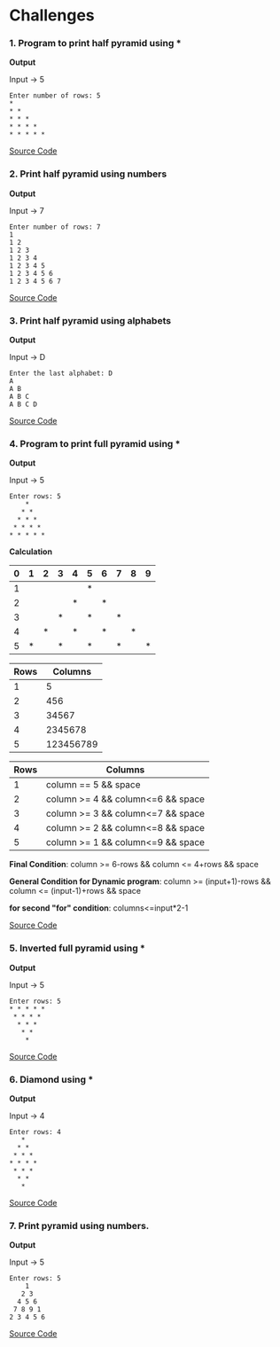 # Challenges

### 1. Program to print half pyramid using *

**Output**

Input -> 5
```
Enter number of rows: 5
*
* *
* * *
* * * *
* * * * *
```

[Source Code](https://github.com/IIvexII/CS/blob/main/PF-CSC313/Loops/c1.cpp)

### 2. Print half pyramid using numbers

**Output**

Input -> 7
```
Enter number of rows: 7
1 
1 2 
1 2 3 
1 2 3 4 
1 2 3 4 5 
1 2 3 4 5 6 
1 2 3 4 5 6 7 
```

[Source Code](https://github.com/IIvexII/CS/blob/main/PF-CSC313/Loops/c2.cpp)

### 3. Print half pyramid using alphabets

**Output**

Input -> D
```
Enter the last alphabet: D
A 
A B 
A B C 
A B C D 
```

[Source Code](https://github.com/IIvexII/CS/blob/main/PF-CSC313/Loops/c3.cpp)

### 4. Program to print full pyramid using *

**Output**

Input -> 5
```
Enter rows: 5
    *    
   * *   
  * * *  
 * * * * 
* * * * *
```

**Calculation**

|0   |1  |2  |3  |4  |5  |6  |7  |8  |9  
|----|---|---|---|---|---|---|---|---|---|
|1   |   |   |   |   |*  |   |   |   |   |
|2   |   |   |   |*  |   |*  |   |   |   |
|3   |   |   |*  |   |*  |   |*  |   |   |
|4   |   |*  |   |*  |   |*  |   |*  |   |
|5   |*  |   |*  |   |*  |   |*  |   |*  |

|Rows   |Columns    |
|-------|-----------|
| 1     |     5     |
| 2     |    456    |
| 3     |   34567   |
| 4     |  2345678  |
| 5     | 123456789 |

|Rows   |Columns                                |
|-------|---------------------------------------|
| 1     |   column == 5 && space                |
| 2     |   column >= 4 && column<=6 && space   |
| 3     |   column >= 3 && column<=7 && space   |
| 4     |   column >= 2 && column<=8 && space   |
| 5     |   column >= 1 && column<=9 && space   |

**Final Condition**: column >= 6-rows && column <= 4+rows && space

**General Condition for Dynamic program**: column >= (input+1)-rows && column <= (input-1)+rows && space
                                        
**for second "for" condition**: columns<=input*2-1
                                        
[Source Code](https://github.com/IIvexII/CS/blob/main/PF-CSC313/Loops/c4.cpp)

### 5. Inverted full pyramid using *

**Output**

Input -> 5
```
Enter rows: 5
* * * * *
 * * * * 
  * * *  
   * *   
    * 
```

[Source Code](https://github.com/IIvexII/CS/blob/main/PF-CSC313/Loops/c5.cpp)

### 6. Diamond using *

**Output**

Input -> 4
```
Enter rows: 4
   *   
  * *  
 * * * 
* * * *
 * * *  
  * *   
   *
```

[Source Code](https://github.com/IIvexII/CS/blob/main/PF-CSC313/Loops/c6.cpp)

### 7. Print pyramid using numbers.

**Output**

Input -> 5
```
Enter rows: 5
    1    
   2 3   
  4 5 6
 7 8 9 1
2 3 4 5 6
```

[Source Code](https://github.com/IIvexII/CS/blob/main/PF-CSC313/Loops/c7.cpp)
